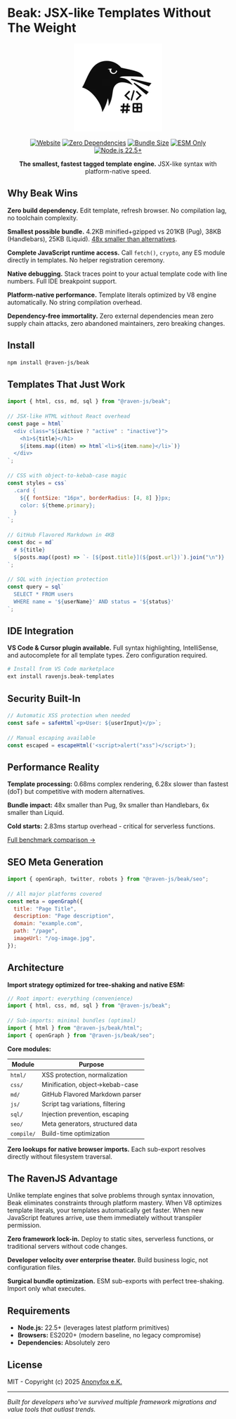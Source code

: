 # Beak: JSX-like Templates Without The Weight

<div align="center">

<img src="../../media/raven-logo-beak.webp" alt="Beak Logo" width="200" height="200" />

[![Website](https://img.shields.io/badge/ravenjs.dev-000000?style=flat&logo=firefox&logoColor=white)](https://ravenjs.dev)
[![Zero Dependencies](https://img.shields.io/badge/Zero-Dependencies-brightgreen.svg)](https://github.com/Anonyfox/ravenjs)
[![Bundle Size](https://img.shields.io/badge/Bundle-4.2KB-blue.svg)](https://github.com/Anonyfox/ravenjs)
[![ESM Only](https://img.shields.io/badge/ESM-Only-purple.svg)](https://nodejs.org/api/esm.html)
[![Node.js 22.5+](https://img.shields.io/badge/Node.js-22.5+-green.svg)](https://nodejs.org/)

**The smallest, fastest tagged template engine.** JSX-like syntax with platform-native speed.

</div>

## Why Beak Wins

**Zero build dependency.** Edit template, refresh browser. No compilation lag, no toolchain complexity.

**Smallest possible bundle.** 4.2KB minified+gzipped vs 201KB (Pug), 38KB (Handlebars), 25KB (Liquid). [48x smaller than alternatives](../../examples/renderer-benchmark).

**Complete JavaScript runtime access.** Call `fetch()`, `crypto`, any ES module directly in templates. No helper registration ceremony.

**Native debugging.** Stack traces point to your actual template code with line numbers. Full IDE breakpoint support.

**Platform-native performance.** Template literals optimized by V8 engine automatically. No string compilation overhead.

**Dependency-free immortality.** Zero external dependencies mean zero supply chain attacks, zero abandoned maintainers, zero breaking changes.

## Install

```bash
npm install @raven-js/beak
```

## Templates That Just Work

```javascript
import { html, css, md, sql } from "@raven-js/beak";

// JSX-like HTML without React overhead
const page = html`
  <div class="${isActive ? "active" : "inactive"}">
    <h1>${title}</h1>
    ${items.map((item) => html`<li>${item.name}</li>`)}
  </div>
`;

// CSS with object-to-kebab-case magic
const styles = css`
  .card {
    ${{ fontSize: "16px", borderRadius: [4, 8] }}px;
    color: ${theme.primary};
  }
`;

// GitHub Flavored Markdown in 4KB
const doc = md`
  # ${title}
  ${posts.map((post) => `- [${post.title}](${post.url})`).join("\n")}
`;

// SQL with injection protection
const query = sql`
  SELECT * FROM users
  WHERE name = '${userName}' AND status = '${status}'
`;
```

## IDE Integration

**VS Code & Cursor plugin available.** Full syntax highlighting, IntelliSense, and autocomplete for all template types. Zero configuration required.

```bash
# Install from VS Code marketplace
ext install ravenjs.beak-templates
```

## Security Built-In

```javascript
// Automatic XSS protection when needed
const safe = safeHtml`<p>User: ${userInput}</p>`;

// Manual escaping available
const escaped = escapeHtml('<script>alert("xss")</script>');
```

## Performance Reality

**Template processing:** 0.68ms complex rendering, 6.28x slower than fastest (doT) but competitive with modern alternatives.

**Bundle impact:** 48x smaller than Pug, 9x smaller than Handlebars, 6x smaller than Liquid.

**Cold starts:** 2.83ms startup overhead - critical for serverless functions.

[Full benchmark comparison →](../../examples/renderer-benchmark/BENCHMARK.md)

## SEO Meta Generation

```javascript
import { openGraph, twitter, robots } from "@raven-js/beak/seo";

// All major platforms covered
const meta = openGraph({
  title: "Page Title",
  description: "Page description",
  domain: "example.com",
  path: "/page",
  imageUrl: "/og-image.jpg",
});
```

## Architecture

**Import strategy optimized for tree-shaking and native ESM:**

```javascript
// Root import: everything (convenience)
import { html, css, md, sql } from "@raven-js/beak";

// Sub-imports: minimal bundles (optimal)
import { html } from "@raven-js/beak/html";
import { openGraph } from "@raven-js/beak/seo";
```

**Core modules:**

| Module     | Purpose                          |
| ---------- | -------------------------------- |
| `html/`    | XSS protection, normalization    |
| `css/`     | Minification, object→kebab-case  |
| `md/`      | GitHub Flavored Markdown parser  |
| `js/`      | Script tag variations, filtering |
| `sql/`     | Injection prevention, escaping   |
| `seo/`     | Meta generators, structured data |
| `compile/` | Build-time optimization          |

**Zero lookups for native browser imports.** Each sub-export resolves directly without filesystem traversal.

## The RavenJS Advantage

Unlike template engines that solve problems through syntax innovation, Beak eliminates constraints through platform mastery. When V8 optimizes template literals, your templates automatically get faster. When new JavaScript features arrive, use them immediately without transpiler permission.

**Zero framework lock-in.** Deploy to static sites, serverless functions, or traditional servers without code changes.

**Developer velocity over enterprise theater.** Build business logic, not configuration files.

**Surgical bundle optimization.** ESM sub-exports with perfect tree-shaking. Import only what executes.

## Requirements

- **Node.js:** 22.5+ (leverages latest platform primitives)
- **Browsers:** ES2020+ (modern baseline, no legacy compromise)
- **Dependencies:** Absolutely zero

## License

MIT - Copyright (c) 2025 [Anonyfox e.K.](https://anonyfox.com)

---

_Built for developers who've survived multiple framework migrations and value tools that outlast trends._
